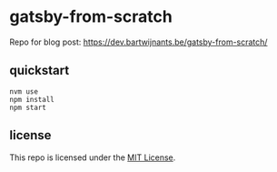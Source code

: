 # gatsby-from-scratch

Repo for blog post: https://dev.bartwijnants.be/gatsby-from-scratch/

## quickstart

```shell
nvm use
npm install
npm start
```

## license

This repo is licensed under the [MIT License](LICENSE).
